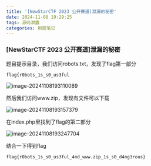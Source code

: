 ```yaml
---
title: '[NewStarCTF 2023 公开赛道]泄漏的秘密'
date: 2024-11-08 19:29:25
tags: 源码泄露
categories: 刷题笔记
---
```


### [NewStarCTF 2023 公开赛道]泄漏的秘密

题目提示目录，我们访问robots.txt，发现了flag第一部分

```
flag{r0bots_1s_s0_us3ful
```

![image-20241108193110089](https://insey.oss-cn-shenzhen.aliyuncs.com/kin/202411081931188.png)

然后我们访问www.zip，发现有文件可以下载

![image-20241108193157379](https://insey.oss-cn-shenzhen.aliyuncs.com/kin/202411081931411.png)

在index.php里找到了flag的第二部分

![image-20241108193247704](https://insey.oss-cn-shenzhen.aliyuncs.com/kin/202411081932740.png)

结合一下得到flag

```
flag{r0bots_1s_s0_us3ful_4nd_www.zip_1s_s0_d4ng3rous}
```

